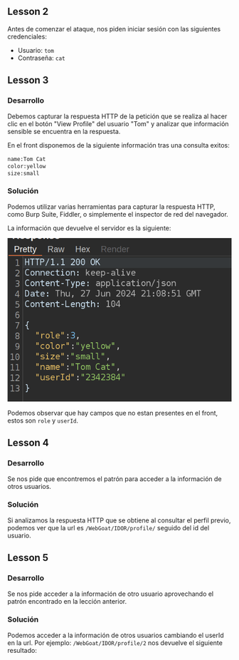 ## Lesson 2

Antes de comenzar el ataque, nos piden iniciar sesión con las siguientes credenciales:

- Usuario: `tom`
- Contraseña: `cat`

## Lesson 3

### Desarrollo

Debemos capturar la respuesta HTTP de la petición que se realiza al hacer clic en el botón "View Profile" del usuario "Tom" y analizar que información sensible se encuentra en la respuesta.

En el front disponemos de la siguiente información tras una consulta exitos:

```
name:Tom Cat
color:yellow
size:small
```

### Solución

Podemos utilizar varias herramientas para capturar la respuesta HTTP, como Burp Suite, Fiddler, o simplemente el inspector de red del navegador.

La información que devuelve el servidor es la siguiente:

![IDOR](idor0.png)

Podemos observar que hay campos que no estan presentes en el front, estos son `role` y `userId`.

## Lesson 4

### Desarrollo

Se nos pide que encontremos el patrón para acceder a la información de otros usuarios.

### Solución

Si analizamos la respuesta HTTP que se obtiene al consultar el perfil previo, podemos ver que la url es `/WebGoat/IDOR/profile/` seguido del id del usuario.

## Lesson 5

### Desarrollo

Se nos pide acceder a la información de otro usuario aprovechando el patrón encontrado en la lección anterior.

### Solución

Podemos acceder a la información de otros usuarios cambiando el userId en la url. Por ejemplo: `/WebGoat/IDOR/profile/2` nos devuelve el siguiente resultado:

